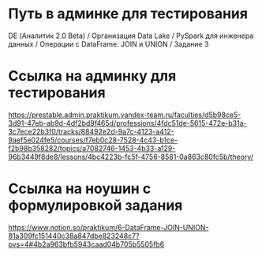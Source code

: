 # Путь в админке для тестирования
DE (Аналитик 2.0 Beta) / Организация Data Lake / PySpark для инженера данных / Операции с DataFrame: JOIN и UNION / Задание 3

# Ссылка на админку для тестирования
https://prestable.admin.praktikum.yandex-team.ru/faculties/d5b98ce5-3d91-47eb-ab9d-4df2bd9f465d/professions/4fdc51de-5615-472e-b31a-3c7ece22b3f0/tracks/88492e2d-9a7c-4123-a412-9aef5e024fe5/courses/f7eb0c28-7528-4c43-b1ce-f2b98b358282/topics/a7082746-1453-4b33-a129-96b3449f8de8/lessons/4bc4223b-fc5f-4756-8581-0a863c80fc5b/theory/

# Ссылка на ноушин с формулировкой задания
https://www.notion.so/praktikum/6-DataFrame-JOIN-UNION-81a309fc151440c38a847dbe823248c7?pvs=4#4b2a963bfb5943caad04b705b5505fb6

